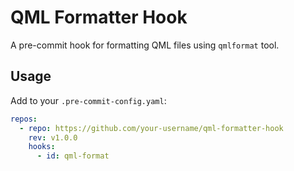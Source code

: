 # QML Formatter Hook

A pre-commit hook for formatting QML files using `qmlformat` tool.

## Usage

Add to your `.pre-commit-config.yaml`:

```yaml
repos:
  - repo: https://github.com/your-username/qml-formatter-hook
    rev: v1.0.0
    hooks:
      - id: qml-format
```
